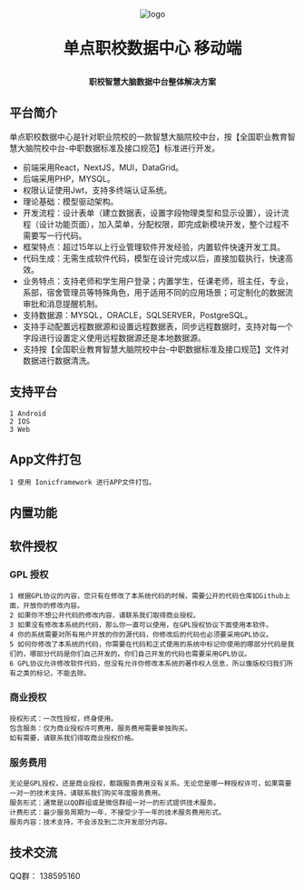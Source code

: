 <p align="center">
	<img alt="logo" src="https://www.dandian.net/cn/wp-content/uploads/20171021044351_57.png">
</p>
<h1 align="center" style="margin: 30px 0 30px; font-weight: bold;">单点职校数据中心 移动端</h1>
<h4 align="center">职校智慧大脑数据中台整体解决方案</h4>

## 平台简介

单点职校数据中心是针对职业院校的一款智慧大脑院校中台，按【全国职业教育智慧大脑院校中台-中职数据标准及接口规范】标准进行开发。

* 前端采用React，NextJS，MUI，DataGrid。
* 后端采用PHP，MYSQL。
* 权限认证使用Jwt，支持多终端认证系统。
* 理论基础：模型驱动架构。
* 开发流程：设计表单（建立数据表，设置字段物理类型和显示设置），设计流程（设计功能页面），加入菜单，分配权限，即完成新模块开发，整个过程不需要写一行代码。
* 框架特点：超过15年以上行业管理软件开发经验，内置软件快速开发工具。
* 代码生成：无需生成软件代码，模型在设计完成以后，直接加载执行，快速高效。
* 业务特点：支持老师和学生用户登录；内置学生，任课老师，班主任，专业，系部，宿舍管理员等特殊角色，用于适用不同的应用场景；可定制化的数据流审批和消息提醒机制。
* 支持数据源：MYSQL，ORACLE，SQLSERVER，PostgreSQL。
* 支持手动配置远程数据源和设置远程数据表，同步远程数据时，支持对每一个字段进行设置定义使用远程数据源还是本地数据源。
* 支持按【全国职业教育智慧大脑院校中台-中职数据标准及接口规范】文件对数据进行数据清洗。

## 支持平台
    1 Android
    2 IOS
    3 Web

## App文件打包
    1 使用 Ionicframework 进行APP文件打包。

## 内置功能

## 软件授权
### GPL 授权
    1 根据GPL协议的内容，您只有在修改了本系统代码的时候，需要公开的代码仓库如Github上面，开放你的修改内容。
    2 如果你不想公开代码的修改内容，请联系我们取得商业授权。
    3 如果没有修改本系统的代码，那么你一直可以使用，在GPL授权协议下面使用本软件。
    4 你的系统需要对所有用户开放的你的源代码，你修改后的代码也必须要采用GPL协议。
    5 如何你修改了本系统的代码，你需要在代码和正式使用的系统中标记你使用的哪部分代码是我们的，哪部分代码是你们自己开发的。你们自己开发的代码也需要采用GPL协议。
    6 GPL协议允许修改软件代码，但没有允许你修改本系统的著作权人信息，所以像版权归我们所有之类的标记，不能去除。

### 商业授权
    授权形式：一次性授权，终身使用。
    包含服务：仅为商业授权许可费用，服务费用需要单独购买。
    如有需要，请联系我们得取商业授权价格。

### 服务费用
    无论是GPL授权，还是商业授权，都跟服务费用没有关系。无论您是哪一种授权许可，如果需要一对一的技术支持，请联系我们购买年度服务费用。
    服务形式：通常是以QQ群组或是微信群组一对一的形式提供技术服务。
    计费形式：最少服务周期为一年，不接受少于一年的技术服务费用形式。
    服务内容：技术支持，不会涉及到二次开发部分内容。
    
## 技术交流

QQ群： 138595160
